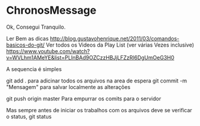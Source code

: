 ChronosMessage
==============

Ok, Consegui Tranquilo.

Ler Bem as dicas
http://blog.gustavohenrique.net/2011/03/comandos-basicos-do-git/
Ver todos os Videos da Play List (ver várias Vezes inclusive)
https://www.youtube.com/watch?v=WVLhm1AMeYE&list=PLInBAd9OZCzzHBJjLFZzRl6DgUmOeG3H0

A sequencia é simples

git add .				para adicinar todos os arquivos na area de espera
git commit -m "Mensagem"	para salvar localmente as alterações

git push origin master		Para empurrar os comits para o servidor


Mas sempre antes de iniciar os trabalhos com os arquivos
deve se verificar o status, 
git status


